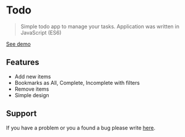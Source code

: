 # Todo

> Simple todo app to manage your tasks. Application was written in JavaScript (ES6)

[See demo](https://fncoder.github.io/todo/)

## Features

- Add new items
- Bookmarks as All, Complete, Incomplete with filters
- Remove items
- Simple design

## Support
If you have a problem or you a found a bug please write [here](https://github.com/fncoder/Todo/issues).
